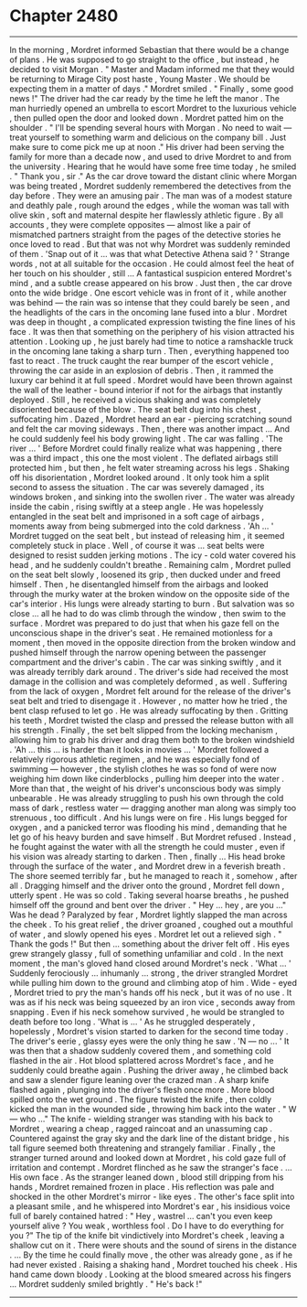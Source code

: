 
# Chapter 2480


---

In the morning , Mordret informed Sebastian that there would be a change of plans . He was supposed to go straight to the office , but instead , he decided to visit Morgan .
" Master and Madam informed me that they would be returning to Mirage City post haste , Young Master . We should be expecting them in a matter of days ."
Mordret smiled .
" Finally , some good news !"
The driver had the car ready by the time he left the manor . The man hurriedly opened an umbrella to escort Mordret to the luxurious vehicle , then pulled open the door and looked down .
Mordret patted him on the shoulder .
" I'll be spending several hours with Morgan . No need to wait — treat yourself to something warm and delicious on the company bill . Just make sure to come pick me up at noon ."
His driver had been serving the family for more than a decade now , and used to drive Mordret to and from the university . Hearing that he would have some free time today , he smiled .
" Thank you , sir ."
As the car drove toward the distant clinic where Morgan was being treated , Mordret suddenly remembered the detectives from the day before .
They were an amusing pair . The man was of a modest stature and deathly pale , rough around the edges , while the woman was tall with olive skin , soft and maternal despite her flawlessly athletic figure . By all accounts , they were complete opposites — almost like a pair of mismatched partners straight from the pages of the detective stories he once loved to read .
But that was not why Mordret was suddenly reminded of them .
'Snap out of it … was that what Detective Athena said ? '
Strange words , not at all suitable for the occasion .
He could almost feel the heat of her touch on his shoulder , still …
A fantastical suspicion entered Mordret's mind , and a subtle crease appeared on his brow .
Just then , the car drove onto the wide bridge . One escort vehicle was in front of it , while another was behind — the rain was so intense that they could barely be seen , and the headlights of the cars in the oncoming lane fused into a blur .
Mordret was deep in thought , a complicated expression twisting the fine lines of his face .
It was then that something on the periphery of his vision attracted his attention .
Looking up , he just barely had time to notice a ramshackle truck in the oncoming lane taking a sharp turn .
Then , everything happened too fast to react .
The truck caught the rear bumper of the escort vehicle , throwing the car aside in an explosion of debris . Then , it rammed the luxury car behind it at full speed .
Mordret would have been thrown against the wall of the leather - bound interior if not for the airbags that instantly deployed . Still , he received a vicious shaking and was completely disoriented because of the blow .
The seat belt dug into his chest , suffocating him .
Dazed , Mordret heard an ear - piercing scratching sound and felt the car moving sideways . Then , there was another impact …
And he could suddenly feel his body growing light .
The car was falling .
'The river … '
Before Mordret could finally realize what was happening , there was a third impact , this one the most violent . The deflated airbags still protected him , but then , he felt water streaming across his legs .
Shaking off his disorientation , Mordret looked around .
It only took him a split second to assess the situation .
The car was severely damaged , its windows broken , and sinking into the swollen river . The water was already inside the cabin , rising swiftly at a steep angle .
He was hopelessly entangled in the seat belt and imprisoned in a soft cage of airbags , moments away from being submerged into the cold darkness .
'Ah … '
Mordret tugged on the seat belt , but instead of releasing him , it seemed completely stuck in place .
Well , of course it was … seat belts were designed to resist sudden jerking motions .
The icy - cold water covered his head , and he suddenly couldn't breathe .
Remaining calm , Mordret pulled on the seat belt slowly , loosened its grip , then ducked under and freed himself . Then , he disentangled himself from the airbags and looked through the murky water at the broken window on the opposite side of the car's interior .
His lungs were already starting to burn .
But salvation was so close … all he had to do was climb through the window , then swim to the surface .
Mordret was prepared to do just that when his gaze fell on the unconscious shape in the driver's seat .
He remained motionless for a moment , then moved in the opposite direction from the broken window and pushed himself through the narrow opening between the passenger compartment and the driver's cabin .
The car was sinking swiftly , and it was already terribly dark around . The driver's side had received the most damage in the collision and was completely deformed , as well . Suffering from the lack of oxygen , Mordret felt around for the release of the driver's seat belt and tried to disengage it . However , no matter how he tried , the bent clasp refused to let go . He was already suffocating by then .
Gritting his teeth , Mordret twisted the clasp and pressed the release button with all his strength . Finally , the set belt slipped from the locking mechanism , allowing him to grab his driver and drag them both to the broken windshield .
'Ah … this … is harder than it looks in movies … '
Mordret followed a relatively rigorous athletic regimen , and he was especially fond of swimming — however , the stylish clothes he was so fond of were now weighing him down like cinderblocks , pulling him deeper into the water . More than that , the weight of his driver's unconscious body was simply unbearable .
He was already struggling to push his own through the cold mass of dark , restless water — dragging another man along was simply too strenuous , too difficult .
And his lungs were on fire . His lungs begged for oxygen , and a panicked terror was flooding his mind , demanding that he let go of his heavy burden and save himself .
But Mordret refused .
Instead , he fought against the water with all the strength he could muster , even if his vision was already starting to darken .
Then , finally …
His head broke through the surface of the water , and Mordret drew in a feverish breath .
The shore seemed terribly far , but he managed to reach it , somehow , after all .
Dragging himself and the driver onto the ground , Mordret fell down , utterly spent .
He was so cold .
Taking several hoarse breaths , he pushed himself off the ground and bent over the driver .
" Hey … hey , are you …"
Was he dead ?
Paralyzed by fear , Mordret lightly slapped the man across the cheek .
To his great relief , the driver groaned , coughed out a mouthful of water , and slowly opened his eyes .
Mordret let out a relieved sigh .
" Thank the gods !"
But then … something about the driver felt off .
His eyes grew strangely glassy , full of something unfamiliar and cold .
In the next moment , the man's gloved hand closed around Mordret's neck .
'What … '
Suddenly ferociously ... inhumanly ... strong , the driver strangled Mordret while pulling him down to the ground and climbing atop of him .
Wide - eyed , Mordret tried to pry the man's hands off his neck , but it was of no use . It was as if his neck was being squeezed by an iron vice , seconds away from snapping .
Even if his neck somehow survived , he would be strangled to death before too long .
'What is … '
As he struggled desperately , hopelessly , Mordret's vision started to darken for the second time today . The driver's eerie , glassy eyes were the only thing he saw .
'N — no ... '
It was then that a shadow suddenly covered them , and something cold flashed in the air .
Hot blood splattered across Mordret's face , and he suddenly could breathe again .
Pushing the driver away , he climbed back and saw a slender figure leaning over the crazed man . A sharp knife flashed again , plunging into the driver's flesh once more . More blood spilled onto the wet ground .
The figure twisted the knife , then coldly kicked the man in the wounded side , throwing him back into the water .
" W — who …"
The knife - wielding stranger was standing with his back to Mordret , wearing a cheap , ragged raincoat and an unassuming cap . Countered against the gray sky and the dark line of the distant bridge , his tall figure seemed both threatening and strangely familiar .
Finally , the stranger turned around and looked down at Mordret , his cold gaze full of irritation and contempt .
Mordret flinched as he saw the stranger's face .
… His own face .
As the stranger leaned down , blood still dripping from his hands , Mordret remained frozen in place . His reflection was pale and shocked in the other Mordret's mirror - like eyes .
The other's face split into a pleasant smile , and he whispered into Mordret's ear , his insidious voice full of barely contained hatred :
" Hey , wastrel … can't you even keep yourself alive ? You weak , worthless fool . Do I have to do everything for you ?"
The tip of the knife bit vindictively into Mordret's cheek , leaving a shallow cut on it .
There were shouts and the sound of sirens in the distance .
… By the time he could finally move , the other was already gone , as if he had never existed .
Raising a shaking hand , Mordret touched his cheek .
His hand came down bloody .
Looking at the blood smeared across his fingers ...
Mordret suddenly smiled brightly .
" He's back !"

---

